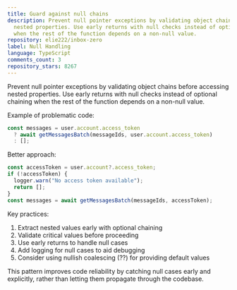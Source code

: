 ```yaml
---
title: Guard against null chains
description: Prevent null pointer exceptions by validating object chains before accessing
  nested properties. Use early returns with null checks instead of optional chaining
  when the rest of the function depends on a non-null value.
repository: elie222/inbox-zero
label: Null Handling
language: TypeScript
comments_count: 3
repository_stars: 8267
---
```


Prevent null pointer exceptions by validating object chains before accessing nested properties. Use early returns with null checks instead of optional chaining when the rest of the function depends on a non-null value.

Example of problematic code:
```typescript
const messages = user.account.access_token
  ? await getMessagesBatch(messageIds, user.account.access_token)
  : [];
```

Better approach:
```typescript
const accessToken = user.account?.access_token;
if (!accessToken) {
  logger.warn("No access token available");
  return [];
}
const messages = await getMessagesBatch(messageIds, accessToken);
```

Key practices:
1. Extract nested values early with optional chaining
2. Validate critical values before proceeding
3. Use early returns to handle null cases
4. Add logging for null cases to aid debugging
5. Consider using nullish coalescing (??) for providing default values

This pattern improves code reliability by catching null cases early and explicitly, rather than letting them propagate through the codebase.